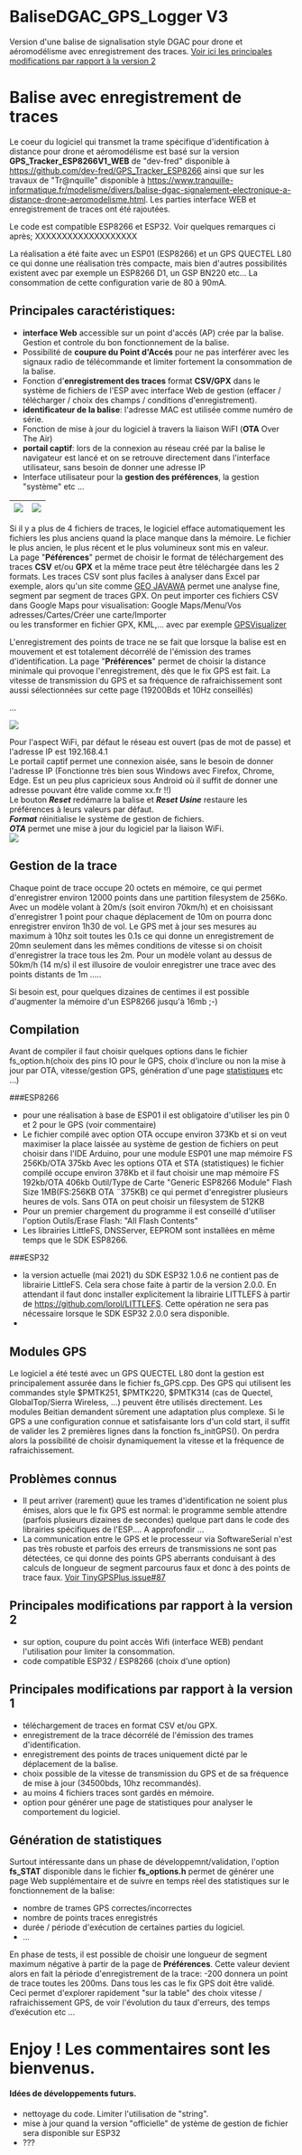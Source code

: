 
# BaliseDGAC_GPS_Logger V3
Version d'une balise de signalisation style DGAC pour drone et aéromodélisme avec enregistrement des traces.
[Voir ici les principales modifications par rapport à la version 2](#principales-modifications-par-rapport-à-la-version-2)
# Balise avec enregistrement de traces
Le coeur du logiciel qui transmet la trame spécifique d'identification à distance pour drone et aéromodélisme est basé sur la version **GPS_Tracker_ESP8266V1_WEB** de "dev-fred" disponible à https://github.com/dev-fred/GPS_Tracker_ESP8266 ainsi que sur les travaux de "Tr@nquille" disponible à https://www.tranquille-informatique.fr/modelisme/divers/balise-dgac-signalement-electronique-a-distance-drone-aeromodelisme.html. Les parties interface WEB et enregistrement de traces ont été rajoutées.

Le code est compatible ESP8266 et ESP32. Voir quelques remarques ci après; XXXXXXXXXXXXXXXXXXX

La réalisation a été faite avec un ESP01 (ESP8266) et un GPS QUECTEL L80 ce qui donne une réalisation très compacte, mais bien d'autres  possibilités existent avec par exemple un ESP8266 D1, un GSP BN220 etc...
La consommation de cette configuration varie de 80 à 90mA.

## Principales caractéristiques:
- **interface Web** accessible sur un point d'accés (AP) crée par la balise. Gestion et controle du bon fonctionnement de la balise.
- Possibilité de **coupure du Point d'Accés** pour ne pas interférer avec les signaux radio de télécommande et limiter fortement la consommation de la balise.
- Fonction d'**enregistrement des traces** format **CSV/GPX** dans le système de fichiers de l'ESP avec interface Web de gestion (effacer / télécharger / choix des champs / conditions d'enregistrement). 
- **identificateur de la balise**: l'adresse MAC est utilisée comme numéro de série.
- Fonction de mise à jour du logiciel à travers la liaison WiFI (**OTA** Over The Air)
- **portail captif**: lors de la connexion au réseau créé par la balise le navigateur est lancé et on se retrouve directement dans l'interface utilisateur, sans besoin de donner une adresse IP
- Interface utilisateur pour la **gestion des préférences**, la gestion "système" etc …

|   ![](/img/cockpit_LI.jpg) | ![](/img/traces.png)  |
| ------------ | ------------ |

Si il y a plus de 4 fichiers de traces, le logiciel efface automatiquement les fichiers les plus anciens  quand la place manque dans la mémoire. Le fichier le plus ancien, le plus récent et le plus volumineux sont mis en valeur.  
La page "**Péférences**" permet de choisir le format de téléchargement des traces **CSV** et/ou **GPX** et la même trace peut être téléchargée dans les 2 formats. Les traces CSV sont plus faciles à analyser dans Excel par exemple, alors qu'un site comme [GEO JAVAWA](https://www.geo.javawa.nl/trackanalyse/index.php?lang=en) permet une analyse fine, segment par segment de traces GPX.
On peut importer ces fichiers CSV dans Google Maps pour visualisation: 
     Google Maps/Menu/Vos adresses/Cartes/Créer une carte/Importer  
ou les transformer en fichier GPX, KML,... avec par exemple [GPSVisualizer](https://www.gpsvisualizer.com/)

L'enregistrement des points de trace ne se fait que lorsque la balise est en mouvement et est totalement décorrélé de l'émission des trames d'identification.
La page "**Préférences**" permet de choisir la distance minimale qui provoque l'enregistrement, dès que le fix GPS est fait.
La vitesse de transmission du GPS et sa fréquence de rafraichissement sont aussi sélectionnées sur cette page (19200Bds et 10Hz conseillés)

…

![](/img/preferences.png)
 
Pour l'aspect WiFi, par défaut le réseau est ouvert (pas de mot de passe) et l'adresse IP est 192.168.4.1  
Le portail captif permet une connexion aisée, sans le besoin de donner l'adresse IP (Fonctionne très bien sous Windows avec Firefox, Chrome, Edge. Est un peu plus capricieux sous Android où il suffit de donner une adresse pouvant être valide comme xx.fr !!)  
Le bouton ***Reset*** redémarre la balise et ***Reset Usine*** restaure les préférences à leurs valeurs par défaut.  
***Format*** réinitialise le système de gestion de fichiers.  
***OTA*** permet une mise à jour du logiciel par la liaison WiFi.  
![](/img/OTA.png)
## Gestion de la trace
Chaque point de trace occupe 20 octets en mémoire, ce qui permet d'enregistrer environ 12000 points dans une partition filesystem de 256Ko. Avec un modèle volant à 20m/s (soit environ 70km/h) et en choisissant d'enregistrer 1 point pour chaque déplacement de 10m on pourra donc enregistrer environ 1h30 de vol. 
Le GPS met à jour ses mesures au maximum à 10hz soit toutes les 0.1s ce qui donne un enregistrement de 20mn seulement dans les mêmes conditions de vitesse si on choisit d'enregistrer la trace tous les 2m.
Pour un modèle volant au dessus de 50km/h (14 m/s)  il est illusoire de vouloir enregistrer une trace avec des points distants de 1m .....

Si besoin est, pour quelques dizaines de centimes il est possible d'augmenter la mémoire d'un ESP8266  jusqu'à 16mb ;-)

 ## Compilation
 
 Avant de compiler il faut choisir quelques options dans le fichier fs_option.h(choix des pins IO pour le GPS, choix d'inclure ou non la mise à jour par OTA, vitesse/gestion GPS, génération d'une page [statistiques](#génération-de-statistiques) etc ...)
 
 ###ESP8266
- pour une réalisation à base de ESP01 il est obligatoire d'utiliser les pin 0 et 2 pour le GPS (voir commentaire)
- Le fichier compilé avec option OTA occupe environ 373Kb et si on veut maximiser la place laissée au système de gestion de fichiers on peut choisir dans l'IDE Arduino, pour une module ESP01 une map mémoire FS 256Kb/OTA 375kb
Avec les options OTA et STA (statistiques) le fichier compilé occupe environ 378Kb et il faut choisir une map mémoire FS 192kb/OTA 406kb
Outil/Type de Carte "Generic ESP8266 Module"   Flash Size 1MB(FS:256KB OTA ¨375KB) ce qui permet d'enregistrer plusieurs heures de vols.
Sans OTA on peut choisir un filesystem de 512KB
- Pour un premier chargement du programme il est conseillé d'utiliser l'option Outils/Erase Flash: "All Flash Contents"
- Les librairies LittleFS, DNSServer, EEPROM sont installées en même temps que le SDK ESP8266. 

###ESP32
- la version actuelle (mai 2021) du SDK ESP32 1.0.6 ne contient pas de librairie LittleFS. Cela sera chose faite à partir de la version 2.0.0. En attendant il faut donc installer explicitement la librairie LITTLEFS à partir de https://github.com/lorol/LITTLEFS. Cette opération ne sera pas nécessaire lorsque le SDK ESP32 2.0.0 sera disponible.
- 
## Modules GPS
Le logiciel a été testé avec un GPS QUECTEL L80 dont la gestion est principalement assurée dans le fichier fs_GPS.cpp. Des GPS qui utilisent les commandes style $PMTK251, $PMTK220,  $PMTK314 (cas de Quectel, GlobalTop/Sierra Wireless, ...) peuvent être utilisés directement.  Les modules Beitian demandent sûrement une adaptation plus complexe.
Si le GPS a une configuration connue et satisfaisante lors d'un cold start, il suffit de valider les 2 premières lignes dans la fonction  fs_initGPS(). On perdra alors la possibilité de choisir dynamiquement la vitesse et la fréquence de rafraichissement.

## Problèmes connus

 - Il peut arriver (rarement) quue les trames d'identification ne soient plus émises, alors que
   le fix GPS est normal: le programme semble attendre (parfois
   plusieurs dizaines de secondes) quelque part dans le code des
   librairies spécifiques de l'ESP.... A approfondir ...
 - La communication entre le GPS et le processeur via SoftwareSerial
   n'est pas très robuste et parfois des erreurs de transmissions ne
   sont pas détectées, ce qui donne des points GPS aberrants conduisant
   à des calculs de longueur de segment parcourus faux et donc à des
   points de trace faux. [Voir TinyGPSPlus issue#87](https://github.com/mikalhart/TinyGPSPlus/issues/87)

## Principales modifications par rapport à la version 2

- sur option, coupure du point accès Wifi (interface WEB) pendant l'utilisation pour limiter la consommation.
- code compatible ESP32 / ESP8266 (choix d'une option)

## Principales modifications par rapport à la version 1

 - téléchargement de traces en format CSV et/ou GPX.
 - enregistrement de la trace décorrélé de l'émission des trames d'identification.
 - enregistrement des points de traces uniquement dicté par le déplacement de la balise.
 - choix possible de la vitesse de transmission du GPS et de sa fréquence de mise à jour (34500bds, 10hz recommandés).
 - au moins 4 fichiers traces sont gardés en mémoire.
 - option pour générer une page de statistiques pour analyser le comportement du logiciel.
## Génération de statistiques
Surtout intéressante dans un phase de développemnt/validation, l'option **fs_STAT** disponible dans le fichier **fs_options.h** permet de générer une page Web supplémentaire et de suivre en temps réel des statistiques sur le fonctionnement de la balise:
 - nombre de trames GPS correctes/incorrectes
 -  nombre de points traces enregistrés
 -  durée / période d'exécution de certaines parties du logiciel.
 -  ...
 
En phase de tests, il est possible de choisir une longueur de segment maximum négative à partir de la page de **Préférences**. Cette valeur devient alors en fait la période d'enregistrement de la trace: -200 donnera un point de trace toutes les 200ms.
 Dans tous les cas le fix GPS doit être validé. Ceci permet d'explorer rapidement "sur la table" des choix vitesse / rafraichissement GPS, de voir l'évolution du taux d'erreurs, des temps d’exécution etc ...

# Enjoy !  Les commentaires sont les bienvenus.
#### Idées de développements futurs. 

- nettoyage du code. Limiter l'utilisation de "string".
- mise à jour quand la version "officielle" de ystème de gestion de fichier sera disponible sur ESP32
- ???
